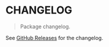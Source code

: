 # CHANGELOG

> Package changelog.

See [GitHub Releases](https://github.com/stdlib-js/ndarray-base-assert-is-real-data-type/releases) for the changelog.